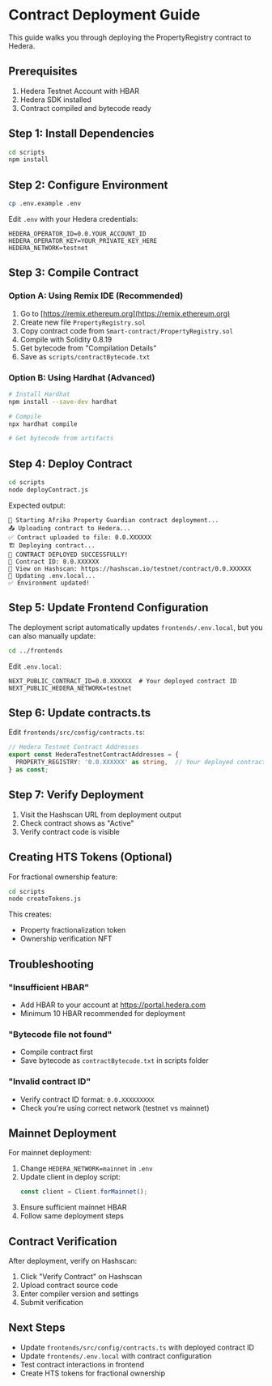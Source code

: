 # Contract Deployment Guide

This guide walks you through deploying the PropertyRegistry contract to Hedera.

## Prerequisites

1. Hedera Testnet Account with HBAR
2. Hedera SDK installed
3. Contract compiled and bytecode ready

## Step 1: Install Dependencies

```bash
cd scripts
npm install
```

## Step 2: Configure Environment

```bash
cp .env.example .env
```

Edit `.env` with your Hedera credentials:

```env
HEDERA_OPERATOR_ID=0.0.YOUR_ACCOUNT_ID
HEDERA_OPERATOR_KEY=YOUR_PRIVATE_KEY_HERE
HEDERA_NETWORK=testnet
```

## Step 3: Compile Contract

### Option A: Using Remix IDE (Recommended)

1. Go to [https://remix.ethereum.org](https://remix.ethereum.org)
2. Create new file `PropertyRegistry.sol`
3. Copy contract code from `Smart-contract/PropertyRegistry.sol`
4. Compile with Solidity 0.8.19
5. Get bytecode from "Compilation Details"
6. Save as `scripts/contractBytecode.txt`

### Option B: Using Hardhat (Advanced)

```bash
# Install Hardhat
npm install --save-dev hardhat

# Compile
npx hardhat compile

# Get bytecode from artifacts
```

## Step 4: Deploy Contract

```bash
cd scripts
node deployContract.js
```

Expected output:
```
🚀 Starting Afrika Property Guardian contract deployment...
📤 Uploading contract to Hedera...
✅ Contract uploaded to file: 0.0.XXXXXX
🏗️ Deploying contract...
🎉 CONTRACT DEPLOYED SUCCESSFULLY!
📍 Contract ID: 0.0.XXXXXX
🔗 View on Hashscan: https://hashscan.io/testnet/contract/0.0.XXXXXX
📝 Updating .env.local...
✅ Environment updated!
```

## Step 5: Update Frontend Configuration

The deployment script automatically updates `frontends/.env.local`, but you can also manually update:

```bash
cd ../frontends
```

Edit `.env.local`:

```env
NEXT_PUBLIC_CONTRACT_ID=0.0.XXXXXX  # Your deployed contract ID
NEXT_PUBLIC_HEDERA_NETWORK=testnet
```

## Step 6: Update contracts.ts

Edit `frontends/src/config/contracts.ts`:

```typescript
// Hedera Testnet Contract Addresses
export const HederaTestnetContractAddresses = {
  PROPERTY_REGISTRY: '0.0.XXXXXX' as string,  // Your deployed contract ID
} as const;
```

## Step 7: Verify Deployment

1. Visit the Hashscan URL from deployment output
2. Check contract shows as "Active"
3. Verify contract code is visible

## Creating HTS Tokens (Optional)

For fractional ownership feature:

```bash
cd scripts
node createTokens.js
```

This creates:
- Property fractionalization token
- Ownership verification NFT

## Troubleshooting

### "Insufficient HBAR"
- Add HBAR to your account at https://portal.hedera.com
- Minimum 10 HBAR recommended for deployment

### "Bytecode file not found"
- Compile contract first
- Save bytecode as `contractBytecode.txt` in scripts folder

### "Invalid contract ID"
- Verify contract ID format: `0.0.XXXXXXXXX`
- Check you're using correct network (testnet vs mainnet)

## Mainnet Deployment

For mainnet deployment:

1. Change `HEDERA_NETWORK=mainnet` in `.env`
2. Update client in deploy script:
   ```javascript
   const client = Client.forMainnet();
   ```
3. Ensure sufficient mainnet HBAR
4. Follow same deployment steps

## Contract Verification

After deployment, verify on Hashscan:

1. Click "Verify Contract" on Hashscan
2. Upload contract source code
3. Enter compiler version and settings
4. Submit verification

## Next Steps

- Update `frontends/src/config/contracts.ts` with deployed contract ID
- Update `frontends/.env.local` with contract configuration
- Test contract interactions in frontend
- Create HTS tokens for fractional ownership


